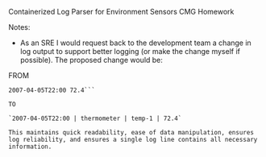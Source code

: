 Containerized Log Parser for Environment Sensors
CMG Homework


Notes:
- As an SRE I would request back to the development team a change in log output to support better logging (or make the change myself if possible).  The proposed change would be:

FROM

```thermometer temp-1
2007-04-05T22:00 72.4```

TO

`2007-04-05T22:00 | thermometer | temp-1 | 72.4`

This maintains quick readability, ease of data manipulation, ensures log reliability, and ensures a single log line contains all necessary information.

 
